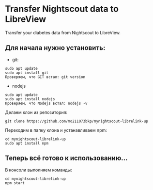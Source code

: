 # Transfer Nightscout data to LibreView
Transfer your diabetes data from Nightscout to LibreView.

## Для начала нужно установить:
- git:
```
sudo apt update
sudo apt install git
Проверяем, что GIT встал: git version
```
- nodejs
```
sudo apt update
sudo apt install nodejs
Проверяем, что Nodejs встал: nodejs -v
```

Делаем клон из репозитория:
```
git clone https://github.com/mo211073bkp/mynightscout-librelink-up
```

Переходим в папку клона и устанавливаем npm:
```
cd mynightscout-librelink-up
sudo apt install npm
```


## Теперь всё готово к использованию...

В консоли выполняем команды:
```
cd mynightscout-librelink-up
npm start
```
